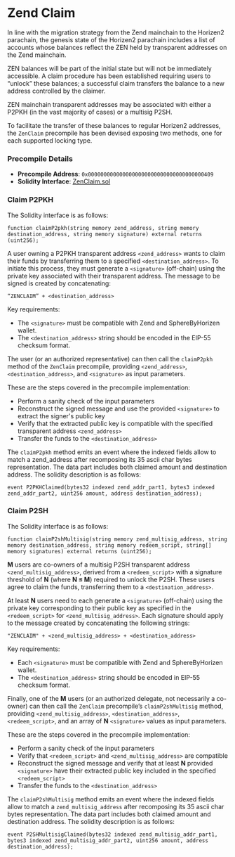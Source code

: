 # Zend Claim

In line with the migration strategy from the Zend mainchain to the Horizen2 parachain, the genesis state of the Horizen2 parachain includes a list of accounts whose balances reflect the ZEN held by transparent addresses on the Zend mainchain.

ZEN balances will be part of the initial state but will not be immediately accessible. A claim procedure has been established requiring users to “unlock” these balances; a successful claim transfers the balance to a new address controlled by the claimer.

ZEN mainchain transparent addresses may be associated with either a P2PKH (in the vast majority of cases) or a multisig P2SH.

To facilitate the transfer of these balances to regular Horizen2 addresses, the `ZenClaim` precompile has been devised exposing two methods, one for each supported locking type.

### Precompile Details

- **Precompile Address**: `0x0000000000000000000000000000000000000409`
- **Solidity Interface**: [ZenClaim.sol](https://github.com/HorizenOfficial/horizen/blob/main/precompiles/zenclaim/ZenClaim.sol)


### Claim P2PKH
The Solidity interface is as follows:

`function claimP2pkh(string memory zend_address, string memory destination_address, string memory signature) external returns (uint256);`


A user owning a P2PKH transparent address `<zend_address>` wants to claim their funds by transferring them to a specified `<destination_address>`. To initiate this process, they must generate a `<signature>` (off-chain) using the private key associated with their transparent address. The message to be signed is created by concatenating:

`“ZENCLAIM” + <destination_address>`

Key requirements:

- The `<signature>` must be compatible with Zend and SphereByHorizen wallet.
- The `<destination_address>` string should be encoded in the EIP-55 checksum format.

The user (or an authorized representative) can then call the `claimP2pkh` method of the `ZenClaim` precompile, providing `<zend_address>`, `<destination_address>`, and `<signature>` as input parameters.

These are the steps covered in the precompile implementation:

- Perform a sanity check of the input parameters
- Reconstruct the signed message and use the provided `<signature>` to extract the signer's public key
- Verify that the extracted public key is compatible with the specified transparent address `<zend_address>`
- Transfer the funds to the `<destination_address>`

The `claimP2pkh` method emits an event where the indexed fields allow to match a zend_address after recomposing its 35 ascii char bytes representation.
The data part includes both claimed amount and destination address. The solidity description is as follows:

`event P2PKHClaimed(bytes32 indexed zend_addr_part1, bytes3 indexed zend_addr_part2, uint256 amount, address destination_address);`



### Claim P2SH
The Solidity interface is as follows:

`function claimP2shMultisig(string memory zend_multisig_address, string memory destination_address, string memory redeem_script, string[] memory signatures) external returns (uint256);`


**M** users are co-owners of a multisig P2SH transparent address `<zend_multisig_address>`, derived from a `<redeem_script>` with a signature threshold of **N** (where **N ≤ M**) required to unlock the P2SH. These users agree to claim the funds, transferring them to a `<destination_address>`.

At least **N** users need to each generate a `<signature>` (off-chain) using the private key corresponding to their public key as specified in the `<redeem_script>` for `<zend_multisig_address>`. Each signature should apply to the message created by concatenating the following strings:

`"ZENCLAIM" + <zend_multisig_address> + <destination_address>`

Key requirements:

- Each `<signature>` must be compatible with Zend and SphereByHorizen wallet.
- The `<destination_address>` string should be encoded in EIP-55 checksum format.

Finally, one of the **M** users (or an authorized delegate, not necessarily a co-owner) can then call the `ZenClaim` precompile’s `claimP2shMultisig` method, providing `<zend_multisig_address>`, `<destination_address>`, `<redeem_script>`, and an array of **N** `<signature>` values as input parameters.

These are the steps covered in the precompile implementation:

- Perform a sanity check of the input parameters
- Verify that `<redeem_script>` and `<zend_multisig_address>` are compatible
- Reconstruct the signed message and verify that at least **N** provided `<signature>` have their extracted public key included in the specified `<redeem_script>`
- Transfer the funds to the `<destination_address>`

The `claimP2shMultisig` method emits an event where the indexed fields allow to match a `zend_multisig_address` after recomposing its 35 ascii char bytes representation.
The data part includes both claimed amount and destination address. The solidity description is as follows:

`event P2SHMultisigClaimed(bytes32 indexed zend_multisig_addr_part1, bytes3 indexed zend_multisig_addr_part2, uint256 amount, address destination_address);`